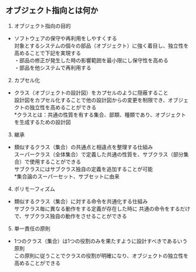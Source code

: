 ## オブジェクト指向とは何か
1. オブジェクト指向の目的  
- ソフトウェアの保守や再利用をしやすくする  
対象とするシステムの個々の部品（オブジェクト）に強く着目し、独立性を高めることで下記を実現する  
・部品の修正が発生した時の影響範囲を最小限にし保守性を高める  
・部品を他システムで再利用する

2. カプセル化  
- クラス（オブジェクトの設計図）をカプセルのように隠蔽すること  
設計図をカプセル化することで他の設計図からの変更を制限でき、オブジェクトの独立性を高めることができる  
*クラスとは：共通の性質を有する集合、部類、種類であり、オブジェクトを生成するための設計図

3. 継承  
- 類似するクラス（集合）の共通点と相違点を整理する仕組み  
スーパークラス（全体集合）で定義した共通の性質を、サブクラス（部分集合）で使用することができる  
サブクラスにはサブクラス独自の定義を追加することが可能  
*集合論のスーパーセット、サブセットに由来  

4. ポリモーフィズム  
- 類似するクラス（集合）に対する命令を共通化する仕組み  
サブクラス毎に異なる動作をする定義が存在した時に
共通の命令をするだけで、サブクラス独自の動作をさせることができる

5. 単一責任の原則  
- 1つのクラス（集合）は1つの役割のみを果たすように設計すべきであるいう原則  
この原則に従うことでクラスの役割が明確になり、オブジェクトの独立性を高めることができる  

